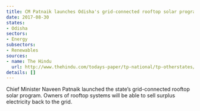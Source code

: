 ```yaml
---
title: CM Patnaik launches Odisha's grid-connected rooftop solar program
date: 2017-08-30
states:
- Odisha
sectors:
- Energy
subsectors:
- Renewables
sources:
- name: The Hindu
  url: http://www.thehindu.com/todays-paper/tp-national/tp-otherstates/naveen-launches-rooftop-solar-project/article19549713.ece
details: []
---
```


Chief Minister Naveen Patnaik launched the state’s grid-connected rooftop solar program. Owners of rooftop systems will be able to sell surplus electricity back to the grid.
